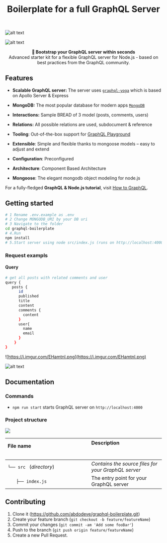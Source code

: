 

<h1 align="center"><strong>Boilerplate for a full GraphQL Server</strong></h1>

<br />

![alt text](https://imgur.com/lIi4YrZ.png)

![alt text](https://i.imgur.com/Ym06T2Y.png)
<br />
<div align="center"><strong>🚀 Bootstrap your GraphQL server within seconds</strong></div>
<div align="center">Advanced starter kit for a flexible GraphQL server for Node.js - based on best practices from the GraphQL community.</div>

## Features

- **Scalable GraphQL server:** The server uses [`graphql-yoga`](https://github.com/prisma/graphql-yoga) which is based on Apollo Server & Express

- **MongoDB:** The most popular database for modern apps [`MongoDB`](https://www.mongodb.com)

- **Interactions:** Sample BREAD of 3 model (posts, comments, users)

 - **Relations:** All possible relations are used, subdocument & reference

- **Tooling**: Out-of-the-box support for [GraphQL Playground](https://github.com/prisma/graphql-playground)
- **Extensible**: Simple and flexible thanks to mongoose models – easy to adjust and extend

- **Configuration**: Preconfigured

- **Architecture**: Component Based Architecture

- **Mongoose**: The elegant mongodb object modeling for node.js

For a fully-fledged **GraphQL & Node.js tutorial**, visit [How to GraphQL](https://www.howtographql.com/graphql-js/0-introduction/).

  
## Getting started

```sh
# 1 Rename .env.example as .env 
# 2 Change MONGODB_URI by your DB uri
# 3 Navigate to the folder
cd graphql-boilerplate
# 4.Run 
npm install
# 5.Start server using node src/index.js (runs on http://localhost:4000) and open in GraphQL Playground
```

### Request exampls
#### Query
```sh
# get all posts with related comments and user
query {
   posts {
      id
      published
      title
      content
      comments {
      	content
      }
      user{
        name
        email
      }
    }
}
```

![https://i.imgur.com/EHamtnI.png](https://i.imgur.com/EHamtnI.png)

![alt text](https://i.imgur.com/Ym06T2Y.png)

## Documentation

### Commands

* `npm run start` starts GraphQL server on `http://localhost:4000`

### Project structure

![](https://i.imgur.com/uD2fqZo.png)

| File name 　　　　　　　　　　　　　　| Description 　　　　　　　　<br><br>| 
| :--  | :--         |
| `└── src ` (_directory_) | _Contains the source files for your GraphQL server_ |
| `　　├── index.js` | The entry point for your GraphQL server |


## Contributing

1. Clone it (<https://github.com/abdodeve/graphql-boilerplate.git>)
2. Create your feature branch (`git checkout -b feature/featureName`)
3. Commit your changes (`git commit -am 'Add some fooBar'`)
4. Push to the branch (`git push origin feature/featureName`)
5. Create a new Pull Request.
